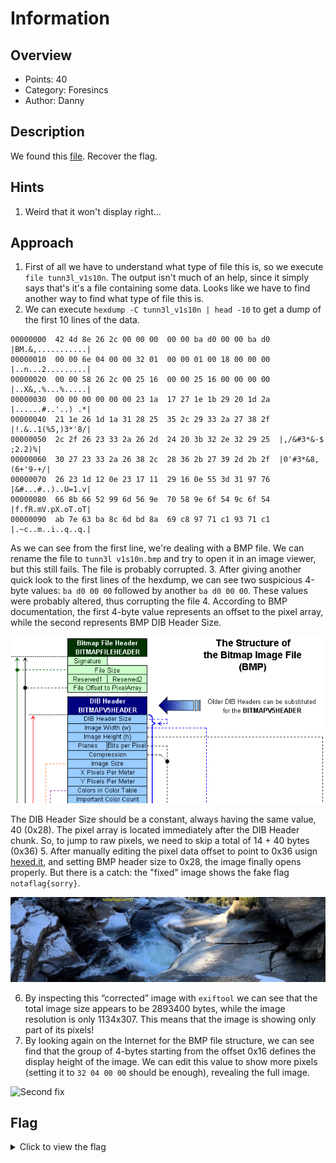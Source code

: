 # Information   

## Overview

* Points: 40
* Category: Foresincs
* Author: Danny

## Description
We found this [file](https://mercury.picoctf.net/static/01be2b38ba97802285a451b94505ea75/tunn3l_v1s10n). Recover the flag.

## Hints

1. Weird that it won't display right...

## Approach

1. First of all we have to understand what type of file this is, so we execute `file tunn3l_v1s10n`. The output isn't much of an help, since it simply says that's it's a file containing some data. Looks like we have to find another way to find what type of file this is.
2. We can execute `hexdump -C tunn3l_v1s10n | head -10` to get a dump of the first 10 lines of the data.
```
00000000  42 4d 8e 26 2c 00 00 00  00 00 ba d0 00 00 ba d0  |BM.&,...........|
00000010  00 00 6e 04 00 00 32 01  00 00 01 00 18 00 00 00  |..n...2.........|
00000020  00 00 58 26 2c 00 25 16  00 00 25 16 00 00 00 00  |..X&,.%...%.....|
00000030  00 00 00 00 00 00 23 1a  17 27 1e 1b 29 20 1d 2a  |......#..'..) .*|
00000040  21 1e 26 1d 1a 31 28 25  35 2c 29 33 2a 27 38 2f  |!.&..1(%5,)3*'8/|
00000050  2c 2f 26 23 33 2a 26 2d  24 20 3b 32 2e 32 29 25  |,/&#3*&-$ ;2.2)%|
00000060  30 27 23 33 2a 26 38 2c  28 36 2b 27 39 2d 2b 2f  |0'#3*&8,(6+'9-+/|
00000070  26 23 1d 12 0e 23 17 11  29 16 0e 55 3d 31 97 76  |&#...#..)..U=1.v|
00000080  66 8b 66 52 99 6d 56 9e  70 58 9e 6f 54 9c 6f 54  |f.fR.mV.pX.oT.oT|
00000090  ab 7e 63 ba 8c 6d bd 8a  69 c8 97 71 c1 93 71 c1  |.~c..m..i..q..q.|
```
As we can see from the first line, we're dealing with a BMP file. We can rename the file to `tunn3l v1s10n.bmp` and try to open it in an image viewer, but this still fails. The file is probably corrupted.
3. After giving another quick look to the first lines of the hexdump, we can see two suspicious 4-byte values: `ba d0 00 00` followed by another `ba d0 00 00`. These values were probably altered, thus corrupting the file
4. According to BMP documentation, the first 4-byte value represents an offset to the pixel array, while the second represents BMP DIB Header Size.

![BMP structure](.img/bmp_structure.png)

The DIB Header Size should be a constant, always having the same value, 40 (0x28). The pixel array is located immediately after the DIB Header chunk. So, to jump to raw pixels, we need to skip a total of 14 + 40 bytes (0x36)
5. After manually editing the pixel data offset to point to 0x36 usign [hexed.it](https://hexed.it), and setting BMP header size to 0x28, the image finally opens properly. But there is a catch: the "fixed" image shows the fake flag `notaflag{sorry}`.

![First fix](.img/half_fixed.bmp)

6. By inspecting this “corrected” image with `exiftool` we can see that the total image size appears to be 2893400 bytes, while the image resolution is only 1134x307. This means that the image is showing only part of its pixels!
7. By looking again on the Internet for the BMP file structure, we can see find that the group of 4-bytes starting from the offset 0x16 defines the display height of the image. We can edit this value to show more pixels (setting it to `32 04 00 00` should be enough), revealing the full image.

![Second fix](.img/fixed.bmp)

## Flag

<details>
<summary>Click to view the flag</summary>

__picoCTF{qu1t3_a_v13w_2020}__
</details>